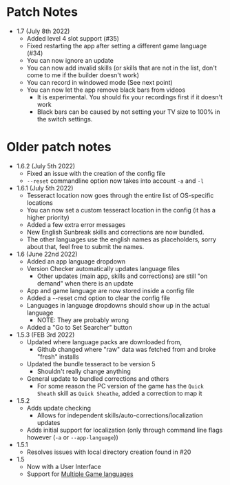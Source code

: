 # Patch Notes
- 1.7 (July 8th 2022)
  - Added level 4 slot support (#35)
  - Fixed restarting the app after setting a different game language (#34)
  - You can now ignore an update
  - You can now add invalid skills (or skills that are not in the list, don't come to me if the builder doesn't work)
  - You can record in windowed mode (See next point)
  - You can now let the app remove black bars from videos
    - It is experimental. You should fix your recordings first if it doesn't work
    - Black bars can be caused by not setting your TV size to 100% in the switch settings.

# Older patch notes
- 1.6.2 (July 5th 2022)
  - Fixed an issue with the creation of the config file
  - `--reset` commandline option now takes into account `-a` and `-l`
- 1.6.1 (July 5th 2022)
  - Tesseract location now goes through the entire list of OS-specific locations
  - You can now set a custom tesseract location in the config (it has a higher priority)
  - Added a few extra error messages
  - New English Sunbreak skills and corrections are now bundled.
  - The other languages use the english names as placeholders, sorry about that, feel free to submit the names.
- 1.6 (June 22nd 2022)
  - Added an app language dropdown
  - Version Checker automatically updates language files
    - Other updates (main app, skills and corrections) are still "on demand" when there is an update 
  - App and game language are now stored inside a config file
  - Added a --reset cmd option to clear the config file
  - Languages in language dropdowns should show up in the actual language
    - NOTE: They are probably wrong
  - Added a "Go to Set Searcher" button
- 1.5.3 (FEB 3rd 2022)
  - Updated where language packs are downloaded from, 
    - Github changed where "raw" data was fetched from and broke "fresh" installs 
  - Updated the bundle tesseract to be version 5
    - Shouldn't really change anything
  - General update to bundled corrections and others
    - For some reason the PC version of the game has the `Quick Sheath` skill as `Quick Sheathe`, added a correction to map it
- 1.5.2
  - Adds update checking
    - Allows for independent skills/auto-corrections/localization updates
  - Adds initial support for localization (only through command line flags however (`-a` or `--app-language`))
- 1.5.1
  - Resolves issues with local directory creation found in #20
- 1.5
  - Now with a User Interface
  - Support for [Multiple Game languages](#supported-game-language)